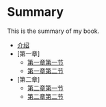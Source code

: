 # Summary
This is the summary of my book.

- [介绍](README.md)
- [第一章]
    - [第一章第一节](1/1_1.md)
    - [第一章第二节](1/1_2.md)
- [第二章]
    - [第二章第一节](2/2_1.md)
    - [第二章第二节](2/2_2.md)